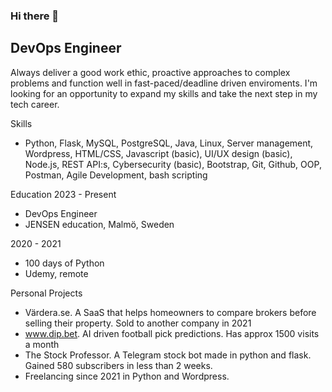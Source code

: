 ### Hi there 👋

## DevOps Engineer

Always deliver a good work ethic, proactive approaches to complex problems and function well in fast-paced/deadline driven enviroments.
I'm looking for an opportunity to expand my skills and take the next step in my tech career.


Skills
- Python, Flask, MySQL, PostgreSQL, Java, Linux, Server management,
Wordpress, HTML/CSS, Javascript (basic), UI/UX design (basic), Node.js,
REST API:s, Cybersecurity (basic), Bootstrap, Git, Github, OOP, Postman, Agile Development, bash scripting

Education
2023 - Present
* DevOps Engineer
* JENSEN education, Malmö, Sweden

2020 - 2021
* 100 days of Python
* Udemy, remote

Personal Projects
- Värdera.se. A SaaS that helps homeowners to compare brokers before selling their property. Sold to another company in 2021
- www.dip.bet. AI driven football pick predictions. Has approx 1500 visits a month
- The Stock Professor. A Telegram stock bot made in python and flask. Gained 580 subscribers in less than 2 weeks.
- Freelancing since 2021 in Python and Wordpress.
